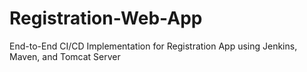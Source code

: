 # Registration-Web-App
End-to-End CI/CD Implementation for Registration App using Jenkins, Maven, and Tomcat Server
